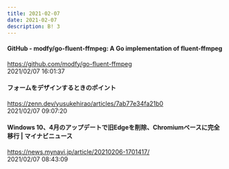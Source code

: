 ```yaml
---
title: 2021-02-07
date: 2021-02-07
description: B! 3
---
```


#### GitHub - modfy/go-fluent-ffmpeg: A Go implementation of fluent-ffmpeg
https://github.com/modfy/go-fluent-ffmpeg<br>
2021/02/07 16:01:37<br>


#### フォームをデザインするときのポイント
https://zenn.dev/yusukehirao/articles/7ab77e34fa21b0<br>
2021/02/07 09:07:20<br>


#### Windows 10、4月のアップデートで旧Edgeを削除、Chromiumベースに完全移行 | マイナビニュース
https://news.mynavi.jp/article/20210206-1701417/<br>
2021/02/07 08:43:09<br>


